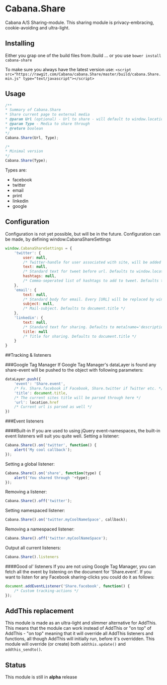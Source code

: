 # Cabana.Share

Cabana A/S Sharing-module.
This sharing module is privacy-embracing, cookie-avoiding and ultra-light.

## Installing
Either you grap one of the build files from /build
... or you use `bower install cabana-share`

To make sure you always have the latest version use:
```<script src="https://rawgit.com/Cabana/cabana.Share/master/build/cabana.Share.min.js" type="text/javascript"></script>```

## Usage
```javascript
/**
* Summary of Cabana.Share
* Share current page to external media
* @param Url (optional) - Url to share - will default to window.location.href
* @param Type - Media to share through
* @return boolean
*/
Cabana.Share(Url, Type);

/*
* Minimal version
*/
Cabana.Share(Type);
```

Types are:

- facebook
- twitter
- email
- print
- linkedin
- google


## Configuration
Configuration is not yet possible, but will be in the future.
Configuration can be made, by defining window.CabanaShareSettings

```javascript
window.CabanaShareSettings = {
	'twitter': {
		user: null,
		/* Twitter-handle for user associated with site, will be added to tweet. Defaults to null */
		text: null,
		/* Standard text for tweet before url. Defaults to window.location.href */
		hashtags: null,
		/* Comma-seperated list of hashtags to add to tweet. Defaults to null */
	},
	'email': {
		text: null,
		/* Standard body for email. Every [URL] will be replaced by window.location.href. Defaults to window.location.href */
		subject: null,
		/* Mail-subject. Defaults to document.title */
	},
	'linkedin': {
		text: null,
		/* Standard text for sharing. Defaults to meta[name='description'] content-attribute */
		title: null
		/* Title for sharing. Defaults to document.title */
	}
}
```

##Tracking & listeners

###Google Tag Manager
If Google Tag Manager's dataLayer is found any share-event will be pushed to the object with following parameters:
```javascript
dataLayer.push({
	'event': 'Share.event',
	/* Fx. Share.facebook if Facebook, Share.twitter if Twitter etc. */
	'title': document.title,
	/* The current sites title will be parsed through here */
	'url': location.href
	/* Current url is parsed as well */
})
```

###Event listeners

####Built-in
If you are used to using jQuery event-namespaces, the built-in event listeners will suit you quite well.
Setting a listener:
```javascript
Cabana.Share().on('twitter', function() {
	alert('My cool callback');
});
```
Setting a global listener:
```javascript
Cabana.Share().on('share', function(type) {
	alert('You shared through '+type);
});
```
Removing a listener:
```javascript
Cabana.Share().off('twitter');
```
Setting namespaced listener:
```javascript
Cabana.Share().on('twitter.myCoolNameSpace', callback);
```
Removing a namespaced listener:
```javascript
Cabana.Share().off('twitter.myCoolNameSpace');
```
Output all current listeners:
```javascript
Cabana.Share().listeners
```


####Good ol' listeners
If you are not using Google Tag Manager, you can fetch all the event by listening on the document for 'Share.event'.
If you want to listen for any Facebook sharing-clicks you could do it as follows:
```javascript
document.addEventListener('Share.facebook', function() {
	/* Custom tracking-actions */
});
```

## AddThis replacement
This module is made as an ultra-light and slimmer alternative for AddThis.
This means that the module can work instead of AddThis or "on top" of AddThis - "on top" meaning that it will override all AddThis listeners and functions, all though AddThis will initially run, before it's overridden.
This module will override (or create) both `addthis.update()` and `addthis_sendto()`.

## Status
This module is still in **alpha** release
